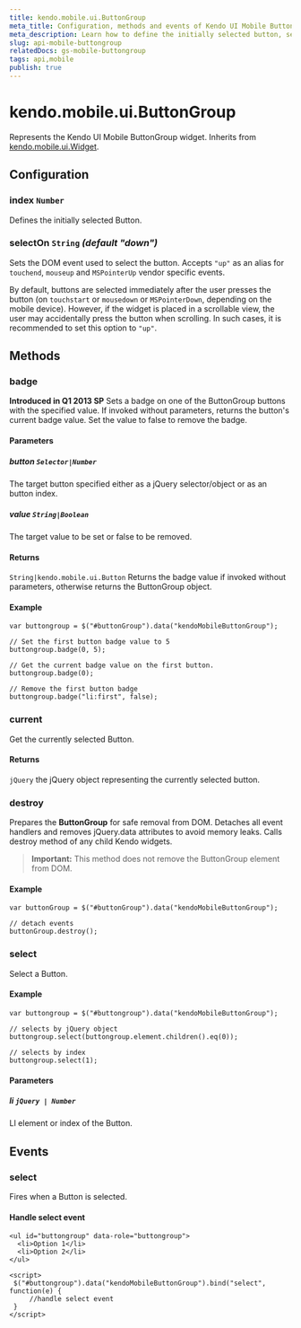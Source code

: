 ```yaml
---
title: kendo.mobile.ui.ButtonGroup
meta_title: Configuration, methods and events of Kendo UI Mobile ButtonGroup
meta_description: Learn how to define the initially selected button, select a button and get the currently selected button.
slug: api-mobile-buttongroup
relatedDocs: gs-mobile-buttongroup
tags: api,mobile
publish: true
---
```


# kendo.mobile.ui.ButtonGroup

Represents the Kendo UI Mobile ButtonGroup widget. Inherits from [kendo.mobile.ui.Widget](/api/framework/mobilewidget).

## Configuration

### index `Number`

Defines the initially selected Button.

### selectOn `String` *(default "down")*

Sets the DOM event used to select the button. Accepts `"up"` as an alias for `touchend`, `mouseup` and `MSPointerUp` vendor specific events.

By default, buttons are selected immediately after the user presses the button (on `touchstart` or `mousedown` or `MSPointerDown`, depending on the mobile device).
However, if the widget is placed in a scrollable view, the user may accidentally press the button when scrolling. In such cases, it is recommended to set this option to `"up"`.

## Methods

### badge

**Introduced in Q1 2013 SP** Sets a badge on one of the ButtonGroup buttons with the specified value. If invoked without parameters, returns the button's current badge value. Set the value to false to remove the badge.

#### Parameters

##### button `Selector|Number`

The target button specified either as a jQuery selector/object or as an button index.

##### value `String|Boolean`

The target value to be set or false to be removed.

#### Returns

`String|kendo.mobile.ui.Button` Returns the badge value if invoked without parameters, otherwise returns the ButtonGroup object.

#### Example

    var buttongroup = $("#buttonGroup").data("kendoMobileButtonGroup");

    // Set the first button badge value to 5
    buttongroup.badge(0, 5);

    // Get the current badge value on the first button.
    buttongroup.badge(0);

    // Remove the first button badge
    buttongroup.badge("li:first", false);

### current

Get the currently selected Button.

#### Returns

`jQuery` the jQuery object representing the currently selected button.

### destroy
Prepares the **ButtonGroup** for safe removal from DOM. Detaches all event handlers and removes jQuery.data attributes to avoid memory leaks. Calls destroy method of any child Kendo widgets.

> **Important:** This method does not remove the ButtonGroup element from DOM.

#### Example

    var buttonGroup = $("#buttonGroup").data("kendoMobileButtonGroup");

    // detach events
    buttonGroup.destroy();

### select

Select a Button.

#### Example

    var buttongroup = $("#buttongroup").data("kendoMobileButtonGroup");

    // selects by jQuery object
    buttongroup.select(buttongroup.element.children().eq(0));

    // selects by index
    buttongroup.select(1);

#### Parameters

##### li `jQuery | Number`

LI element or index of the Button.

## Events

### select

Fires when a Button is selected.

#### Handle select event

    <ul id="buttongroup" data-role="buttongroup">
      <li>Option 1</li>
      <li>Option 2</li>
    </ul>

    <script>
     $("#buttongroup").data("kendoMobileButtonGroup").bind("select", function(e) {
         //handle select event
     }
    </script>
